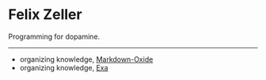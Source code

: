 # Felix Zeller

Programming for dopamine.

---

- organizing knowledge, [Markdown-Oxide](https://github.com/Feel-ix-343/markdown-oxide)
- organizing knowledge, [Exa](https://exa.ai)

